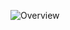 ![Overview](https://github.com/khinenyothant/terraform-eks-demo/assets/146397813/889de0c9-49b9-45ed-b082-e8e30f7859b2)
